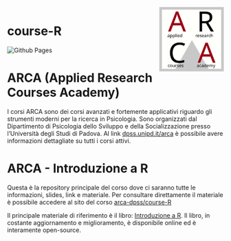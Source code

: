 
<!-- README.md is generated from README.Rmd. Please edit that file -->

<img align="right" width="150" height="150" src="files/arca_logo.svg">

# course-R

<!-- badges: start -->

![Github
Pages](https://github.com/arca-dpss/course-R/actions/workflows/pages/pages-build-deployment/badge.svg?branch=main)
<!-- badges: end -->

# ARCA (Applied Research Courses Academy)

I corsi ARCA sono dei corsi avanzati e fortemente applicativi riguardo
gli strumenti moderni per la ricerca in Psicologia. Sono organizzati dal
Dipartimento di Psicologia dello Sviluppo e della Socializzazione presso
l’Università degli Studi di Padova. Al link
[dpss.unipd.it/arca](https://www.dpss.unipd.it/arca) è possibile avere
informazioni dettagliate su tutti i corsi attivi.

# ARCA - Introduzione a R

Questa è la repository principale del corso dove ci saranno tutte le
informazioni, slides, link e materiale. Per consultare direttamente il
materiale è possibile accedere al sito del corso
[arca-dpss/course-R](https://arca-dpss.github.io/course-R/)

Il principale materiale di riferimento è il libro: [Introduzione a
R](https://psicostat.github.io/Introduction2R/). Il libro, in costante
aggiornamento e miglioramento, è disponibile online ed è interamente
open-source.
